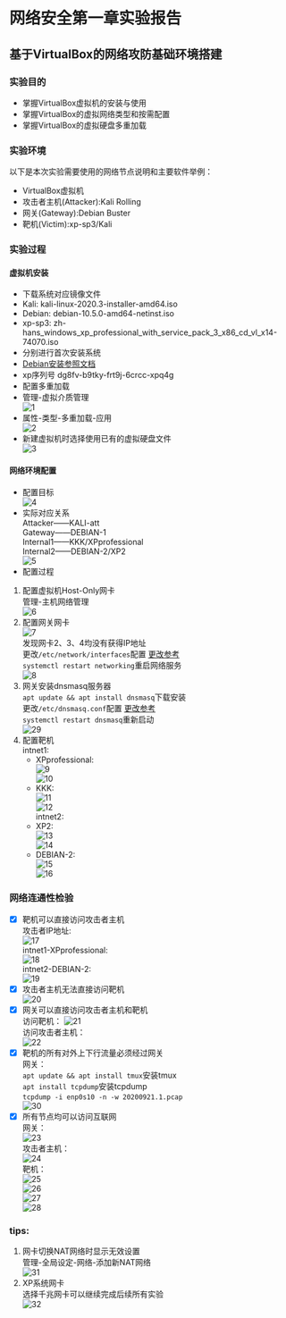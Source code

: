 # 网络安全第一章实验报告  
## 基于VirtualBox的网络攻防基础环境搭建  
### 实验目的  
* 掌握VirtualBox虚拟机的安装与使用  
* 掌握VirtualBox的虚拟网络类型和按需配置  
* 掌握VirtualBox的虚拟硬盘多重加载  

### 实验环境  
以下是本次实验需要使用的网络节点说明和主要软件举例：  

* VirtualBox虚拟机  
* 攻击者主机(Attacker):Kali Rolling  
* 网关(Gateway):Debian Buster  
* 靶机(Victim):xp-sp3/Kali  

### 实验过程  

#### 虚拟机安装  
* 下载系统对应镜像文件  
 * Kali: kali-linux-2020.3-installer-amd64.iso  
 * Debian: debian-10.5.0-amd64-netinst.iso  
 * xp-sp3: zh-hans_windows_xp_professional_with_service_pack_3_x86_cd_vl_x14-74070.iso  
* 分别进行首次安装系统  
 * [Debian安装参照文档](https://phoenixnap.com/kb/how-to-install-debian-10-buster)  
 * xp序列号 dg8fv-b9tky-frt9j-6crcc-xpq4g  
* 配置多重加载  
 * 管理-虚拟介质管理  
  ![1](./image/1.jpg)  
 * 属性-类型-多重加载-应用  
  ![2](./image/2.jpg)  
 * 新建虚拟机时选择使用已有的虚拟硬盘文件  
  ![3](./image/3.jpg)  

#### 网络环境配置  
* 配置目标  
![4](./image/4.png)  
* 实际对应关系  
Attacker——KALI-att  
Gateway——DEBIAN-1  
Internal1——KKK/XPprofessional  
Internal2——DEBIAN-2/XP2  
![5](./image/5.jpg)
* 配置过程  
 1. 配置虚拟机Host-Only网卡  
 管理-主机网络管理  
![6](./image/6.jpg)  
 2. 配置网关网卡  
![7](./image/7.jpg)  
发现网卡2、3、4均没有获得IP地址  
更改`/etc/network/interfaces`配置 [更改参考](https://gist.github.com/c4pr1c3/8d1a4550aa550fabcbfb33fad9718db1)  
`systemctl restart networking`重启网络服务  
![8](./image/8.jpg)
 3. 网关安装dnsmasq服务器  
`apt update && apt install dnsmasq`下载安装  
更改`/etc/dnsmasq.conf`配置 [更改参考](https://gist.github.com/c4pr1c3/8d1a4550aa550fabcbfb33fad9718db1)  
`systemctl restart dnsmasq`重新启动  
![29](./image/29.jpg)
 4. 配置靶机  
intnet1:
     * XPprofessional:  
![9](./image/9.jpg)  
![10](./image/10.jpg)  
     * KKK:  
![11](./image/11.jpg)  
![12](./image/12.jpg)  
intnet2:  
     * XP2:  
![13](./image/13.jpg)  
![14](./image/14.jpg)  
     * DEBIAN-2:  
![15](./image/15.jpg)  
![16](./image/16.jpg)  

### 网络连通性检验  
 - [x] 靶机可以直接访问攻击者主机  
 攻击者IP地址:  
![17](./image/17.jpg)  
intnet1-XPprofessional:  
![18](./image/18.jpg)  
intnet2-DEBIAN-2:  
![19](./image/19.jpg)
 - [x] 攻击者主机无法直接访问靶机  
 ![20](./image/20.jpg)
 - [x] 网关可以直接访问攻击者主机和靶机  
 访问靶机：
 ![21](./image/21.jpg)  
访问攻击者主机：  
![22](./image/22.jpg)
 - [x] 靶机的所有对外上下行流量必须经过网关  
 网关：  
`apt update && apt install tmux`安装tmux  
`apt install tcpdump`安装tcpdump  
`tcpdump -i enp0s10 -n -w 20200921.1.pcap`  
![30](./image/30.jpg)  
 - [x] 所有节点均可以访问互联网  
网关：  
![23](./image/23.jpg)  
攻击者主机：  
![24](./image/24.jpg)  
靶机：  
![25](./image/25.jpg)  
![26](./image/26.jpg)  
![27](./image/27.jpg)  
![28](./image/28.jpg)  

### tips:  
1. 网卡切换NAT网络时显示无效设置  
管理-全局设定-网络-添加新NAT网络  
![31](./image/31.jpg)  
2. XP系统网卡  
选择千兆网卡可以继续完成后续所有实验  
![32](./image/32.jpg)




